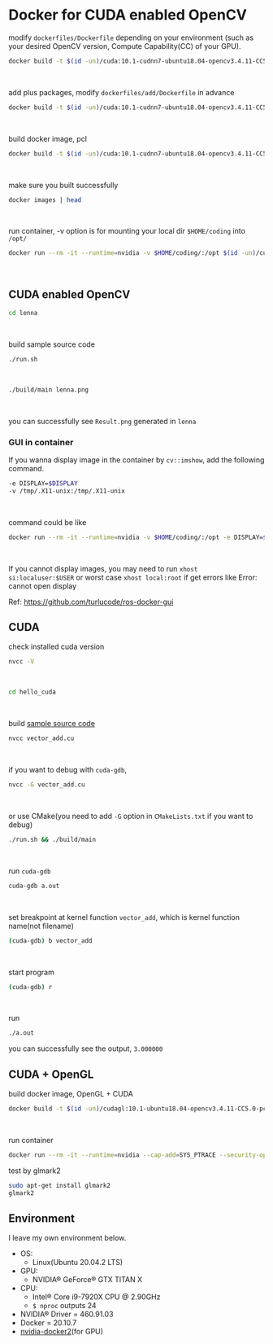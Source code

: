 # Docker for CUDA enabled OpenCV


modify `dockerfiles/Dockerfile` depending on your environment
(such as your desired OpenCV version, Compute Capability(CC) of your GPU).
```bash
docker build -t $(id -un)/cuda:10.1-cudnn7-ubuntu18.04-opencv3.4.11-CC5.0 ./dockerfiles/
```
<br>

add plus packages, modify `dockerfiles/add/Dockerfile` in advance
```bash
docker build -t $(id -un)/cuda:10.1-cudnn7-ubuntu18.04-opencv3.4.11-CC5.0 ./dockerfiles/add/
```
<br>

build docker image, pcl
```bash
docker build -t $(id -un)/cuda:10.1-cudnn7-ubuntu18.04-opencv3.4.11-CC5.0-pcl1.11.0 ./dockerfiles/pcl/
```
<br>

make sure you built successfully
```bash
docker images | head
```
<br>

run container, -v option is for mounting your local dir `$HOME/coding` into `/opt/`
```bash
docker run --rm -it --runtime=nvidia -v $HOME/coding/:/opt $(id -un)/cuda:10.1-cudnn7-ubuntu18.04-opencv3.4.11-CC5.0
```
<br>

## CUDA enabled OpenCV

```bash
cd lenna
```
<br>

build sample source code
```bash
./run.sh
```
<br>

```bash
./build/main lenna.png
```
<br>

you can successfully see `Result.png` generated in `lenna`
<br>

### GUI in container
If you wanna display image in the container by `cv::imshow`, add the following command.
```bash
-e DISPLAY=$DISPLAY
-v /tmp/.X11-unix:/tmp/.X11-unix
```
<br>

command could be like
```bash
docker run --rm -it --runtime=nvidia -v $HOME/coding/:/opt -e DISPLAY=$DISPLAY -v /tmp/.X11-unix:/tmp/.X11-unix $(id -un)/cuda:10.1-cudnn7-ubuntu18.04-opencv3.4.11-CC5.0
```
<br>

If you cannot display images, you may need to run `xhost si:localuser:$USER` or worst case `xhost local:root` if get errors like Error: cannot open display
<br>

Ref: https://github.com/turlucode/ros-docker-gui

## CUDA
check installed cuda version
```bash
nvcc -V
```
<br>


```bash
cd hello_cuda
```
<br>

build [sample source code](https://cuda-tutorial.readthedocs.io/en/latest/tutorials/tutorial01/)
```bash
nvcc vector_add.cu
```
<br>

if you want to debug with `cuda-gdb`, 
```bash
nvcc -G vector_add.cu
```
<br>

or use CMake(you need to add `-G` option in `CMakeLists.txt` if you want to debug)
```bash
./run.sh && ./build/main
```
<br>

run `cuda-gdb` 
```bash
cuda-gdb a.out
```
<br>

set breakpoint at kernel function `vector_add`, which is kernel function name(not filename) 
```bash
(cuda-gdb) b vector_add
```
<br>

start program
```bash
(cuda-gdb) r
```
<br>


run
```bash
./a.out
```

you can successfully see the output, `3.000000`
<br>

## CUDA + OpenGL

build docker image, OpenGL + CUDA
```bash
docker build -t $(id -un)/cudagl:10.1-ubuntu18.04-opencv3.4.11-CC5.0-pcl1.11.0 ./dockerfiles/cudagl/
```
<br>

run container
```bash
docker run --rm -it --runtime=nvidia --cap-add=SYS_PTRACE --security-opt="seccomp=unconfined" -v $HOME/coding/:/opt -e CUDA_DEBUGGER_SOFTWARE_PREEMPTION=1 -e DISPLAY=$DISPLAY -v /tmp/.X11-unix:/tmp/.X11-unix -e NVIDIA_DRIVER_CAPABILITIES=compute,utility,graphics $(id -un)/cudagl:10.1-ubuntu18.04-opencv3.4.11-CC5.0-pcl1.11.0
```

test by glmark2
```bash
sudo apt-get install glmark2
glmark2
```

## Environment
I leave my own environment below. 
* OS:
	* Linux(Ubuntu 20.04.2 LTS) 
* GPU:
	* NVIDIA® GeForce® GTX TITAN X
* CPU:
	* Intel® Core i9-7920X CPU @ 2.90GHz
	* `$ nproc` outputs 24	
* NVIDIA® Driver = 460.91.03
* Docker = 20.10.7
* [nvidia-docker2](https://github.com/NVIDIA/nvidia-docker)(for GPU)


